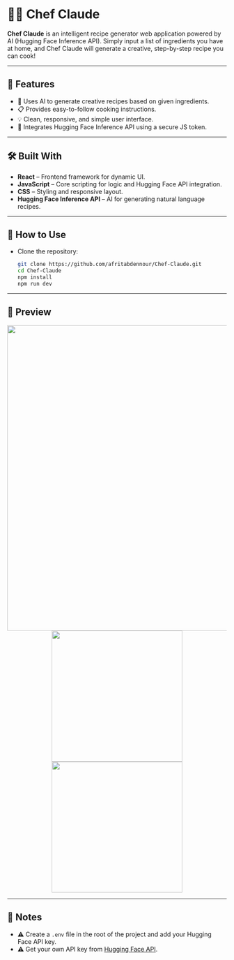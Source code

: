 # 👨‍🍳 Chef Claude

**Chef Claude** is an intelligent recipe generator web application powered by AI (Hugging Face Inference API). Simply input a list of ingredients you have at home, and Chef Claude will generate a creative, step-by-step recipe you can cook!

---

## 🌟 Features

- 🧠 Uses AI to generate creative recipes based on given ingredients.
- 📋 Provides easy-to-follow cooking instructions.
- 💡 Clean, responsive, and simple user interface.
- 🔐 Integrates Hugging Face Inference API using a secure JS token.

---

## 🛠️ Built With

- **React** – Frontend framework for dynamic UI.
- **JavaScript** – Core scripting for logic and Hugging Face API integration.
- **CSS** – Styling and responsive layout.
- **Hugging Face Inference API** – AI for generating natural language recipes.

---

## 🚀 How to Use

- Clone the repository:

   ```bash
   git clone https://github.com/afritabdennour/Chef-Claude.git
   cd Chef-Claude
   npm install
   npm run dev

---
   
## 📸 Preview

<div align="center">
  <img src="./src/assets/Screenshot (58).png" width="900" height="700"/>
  <br />
  <img src="./src/assets/Screenshot (59).png" width="300" />
  <br />
  <img src="./src/assets/Screenshot (60).png" width="300" />
</div>

---

## 🚫 Notes

  - ⚠️ Create a `.env` file in the root of the project and add your Hugging Face API key.
  - ⚠️ Get your own API key from [Hugging Face API](https://huggingface.co/settings/tokens).
